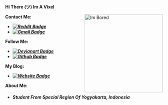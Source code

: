 ****Hi There (ツ) Im A Vixel****

<img align="right" alt="Im Bored" height=250 src="https://danbooru.donmai.us/data/original/1a/c6/__original_drawn_by_migihidari_puwako__1ac6da0637cce7cba66cd981da13f93f.png" />

**Contact Me:**
* ***[![Reddit Badge](https://img.shields.io/badge/Chat%20on-Reddit-white.svg)](https://www.reddit.com/user/vcyzteen/)***
* ***[![Gmail Badge](https://img.shields.io/badge/Chat%20on-Gmail-white.svg)](vcyzscape@gmail.com)***

**Follow Me:**
* ***[![Devianart Badge](https://img.shields.io/badge/Follow%20Me%20On-Devianart-white.svg)](https://www.deviantart.com/iocode)***
* ***[![Github Badge](https://img.shields.io/badge/Follow%20Me%20On-Github-white.svg)](https://github.com/vcyzteen)***

**My Blog:**
* ***[![Website Badge](https://img.shields.io/badge/Catch%20Me%20On-MyBlog-white.svg)](https://baka-pena.me)***

**About Me:**
* *<h5><b>Student From Special Region Of Yogyakarta, Indonesia</b></h5>*
